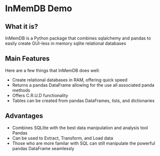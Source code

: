 # InMemDB Demo

## What it is?

InMemDB is a Python package that combines sqlalchemy and pandas to easily create GUI-less in memory sqlite relational databases

## Main Features

Here are a few things that InMemDB does well:

- Create relational databases in RAM, offering quick speed
- Returns a pandas DataFrame allowing for the use all associated panda methods
- Offers C.R.U.D functionality
- Tables can be created from pandas DataFrames, lists, and dictionaries

## Advantages

- Combines SQLilte with the best data manipulation and analysis tool Pandas
- Can be used to Extract, Transform, and Load data
- Those who are more familar with SQL can still manipulate the powerful pandas DataFrame seamlessly
